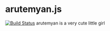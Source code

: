 # arutemyan.js
[![Build Status](https://travis-ci.org/elipmoc/arutemyan.js.svg?branch=master)](https://travis-ci.org/elipmoc/arutemyan.js)
arutemyan is a very cute little girl
